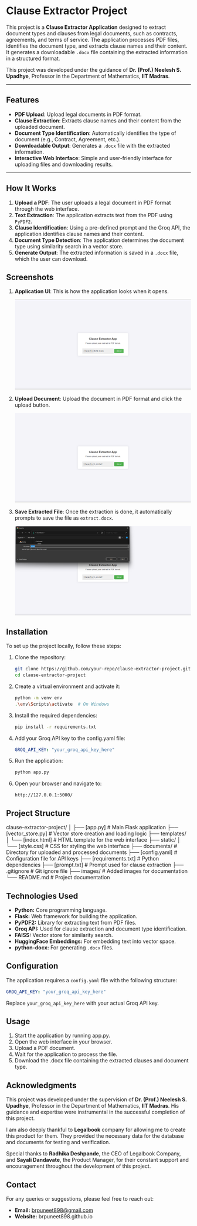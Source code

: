# Clause Extractor Project

This project is a **Clause Extractor Application** designed to extract document types and clauses from legal documents, such as contracts, agreements, and terms of service. The application processes PDF files, identifies the document type, and extracts clause names and their content. It generates a downloadable `.docx` file containing the extracted information in a structured format.

This project was developed under the guidance of **Dr. (Prof.) Neelesh S. Upadhye**, Professor in the Department of Mathematics, **IIT Madras**.

---

## Features

- **PDF Upload**: Upload legal documents in PDF format.
- **Clause Extraction**: Extracts clause names and their content from the uploaded document.
- **Document Type Identification**: Automatically identifies the type of document (e.g., Contract, Agreement, etc.).
- **Downloadable Output**: Generates a `.docx` file with the extracted information.
- **Interactive Web Interface**: Simple and user-friendly interface for uploading files and downloading results.

---

## How It Works

1. **Upload a PDF**: The user uploads a legal document in PDF format through the web interface.
2. **Text Extraction**: The application extracts text from the PDF using `PyPDF2`.
3. **Clause Identification**: Using a pre-defined prompt and the Groq API, the application identifies clause names and their content.
4. **Document Type Detection**: The application determines the document type using similarity search in a vector store.
5. **Generate Output**: The extracted information is saved in a `.docx` file, which the user can download.

## Screenshots

1. **Application UI**: This is how the application looks when it opens.

   ![Application UI](images/1.png)

2. **Upload Document**: Upload the document in PDF format and click the upload button.

   ![Upload Document](images/2.png)

3. **Save Extracted File**: Once the extraction is done, it automatically prompts to save the file as `extract.docx`.

   ![Save Extracted File](images/3.png)

## Installation

To set up the project locally, follow these steps:

1. Clone the repository:

   ```bash
   git clone https://github.com/your-repo/clause-extractor-project.git
   cd clause-extractor-project
   ```

2. Create a virtual environment and activate it:

   ```bash
   python -m venv env
   .\env\Scripts\activate  # On Windows
   ```

3. Install the required dependencies:

   ```bash
   pip install -r requirements.txt
   ```

4. Add your Groq API key to the config.yaml file:

   ```yaml
   GROQ_API_KEY: "your_groq_api_key_here"
   ```

5. Run the application:

   ```bash
   python app.py
   ```

6. Open your browser and navigate to:
   ```
   http://127.0.0.1:5000/
   ```

## Project Structure

clause-extractor-project/
│
├── [app.py] # Main Flask application
├── [vector_store.py] # Vector store creation and loading logic
├── templates/
│ └── [index.html] # HTML template for the web interface
├── static/
│ └── [style.css] # CSS for styling the web interface
├── documents/ # Directory for uploaded and processed documents
├── [config.yaml] # Configuration file for API keys
├── [requirements.txt] # Python dependencies
├── [prompt.txt] # Prompt used for clause extraction
├── .gitignore # Git ignore file
├── images/ # Added images for documentation
└── README.md # Project documentation

## Technologies Used

- **Python:** Core programming language.
- **Flask:** Web framework for building the application.
- **PyPDF2:** Library for extracting text from PDF files.
- **Groq API:** Used for clause extraction and document type identification.
- **FAISS:** Vector store for similarity search.
- **HuggingFace Embeddings:** For embedding text into vector space.
- **python-docx:** For generating `.docx` files.

## Configuration

The application requires a `config.yaml` file with the following structure:

```yaml
GROQ_API_KEY: "your_groq_api_key_here"
```

Replace `your_groq_api_key_here` with your actual Groq API key.

## Usage 

1. Start the application by running app.py.
2. Open the web interface in your browser.
3. Upload a PDF document.
4. Wait for the application to process the file.
5. Download the .docx file containing the extracted clauses and document type.

## Acknowledgments

This project was developed under the supervision of **Dr. (Prof.) Neelesh S. Upadhye**, Professor in the Department of Mathematics, **IIT Madras**. His guidance and expertise were instrumental in the successful completion of this project.

I am also deeply thankful to **Legalbook** company for allowing me to create this product for them. They provided the necessary data for the database and documents for testing and verification. 

Special thanks to **Radhika Deshpande**, the CEO of Legalbook Company, and **Sayali Dandavate**, the Product Manager, for their constant support and encouragement throughout the development of this project.

## Contact

For any queries or suggestions, please feel free to reach out:

- **Email:** brpuneet898@gmail.com
- **Website:** brpuneet898.github.io